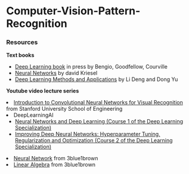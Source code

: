 # Computer-Vision-Pattern-Recognition


<h3>Resources</h3>
<p><strong>Text books</strong></p>

<ul>
<li><a href="https://www.deeplearningbook.org/">Deep Learning book</a> in press by Bengio, Goodfellow, Courville</li>
<li><a href="https://www.dkriesel.com/_media/science/neuronalenetze-en-zeta2-2col-dkrieselcom.pdf">Neural Networks</a> by david Kriesel</li>
<li><a href="https://www.dkriesel.com/_media/science/neuronalenetze-en-zeta2-2col-dkrieselcom.pdf">Deep Learning Methods and Applications</a> by Li Deng and Dong Yu</li>
</ul>
<p><strong>Youtube video lecture series</strong></p>

<li><a href="https://www.youtube.com/playlist?list=PLC1qU-LWwrF64f4QKQT-Vg5Wr4qEE1Zxk">Introduction to Convolutional Neural Networks for Visual Recognition</a> from Stanford University School of Engineering</li>
<li>DeepLearningAI<ul>
<li><a href="https://www.youtube.com/watch?v=vT1JzLTH4G4&amp;list=PLC1qU-LWwrF64f4QKQT-Vg5Wr4qEE1Zxk&amp;index=1&amp;ab_channel=StanfordUniversitySchoolofEngineering">Neural Networks and Deep Learning (Course 1 of the Deep Learning Specialization)</a></li>
<li><a href="https://www.youtube.com/playlist?list=PLkDaE6sCZn6Hn0vK8co82zjQtt3T2Nkqc">Improving Deep Neural Networks: Hyperparameter Tuning, Regularization and Optimization (Course 2 of the Deep Learning Specialization)</a></li>

</ul>
</li>
<li><a href="https://www.youtube.com/watch?v=aircAruvnKk&amp;list=PLZHQObOWTQDNU6R1_67000Dx_ZCJB-3pi&amp;ab_channel=3Blue1Brown">Neural Network</a> from 3blue1brown</li>
<li><a href="https://www.youtube.com/watch?v=fNk_zzaMoSs&amp;list=PLZHQObOWTQDPD3MizzM2xVFitgF8hE_ab&amp;ab_channel=3Blue1Brown">Linear Algebra</a> from 3blue1brown</li>